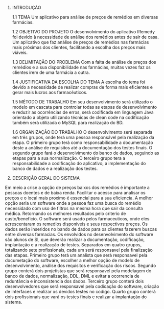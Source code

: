 1. INTRODUÇÃO

	1.1 TEMA
	Um aplicativo para análise de preços de remédios em diversas farmácias.

	1.2 OBJETIVO DO PROJETO
	O desenvolvimento do aplicativo IRemedy foi devido à necessidade de análise dos remédios antes de sair de casa. Um aplicativo que faz análise de preços de remédios nas farmácias mais próximas dos clientes, facilitando a escolha dos preços mais viáveis.
	
	1.3 DELIMITAÇÃO DO PROBLEMA
	Com a falta de análise de preços dos remédios e a sua disponibilidade nas farmácias, muitas vezes faz os clientes irem de uma farmácia a outra. 
	
	1.4 JUSTIFICATIVA DA ESCOLHA DO TEMA
	A escolha do tema foi devido a necessidade de realizar compras de forma mais eficientes e gerar mais lucros aos farmacêuticos.
	
	1.5 MÉTODO DE TRABALHO
	Em seu desenvolvimento será utilizado o modelo em cascata para controlar todas as etapas de desenvolvimento e reduzir as ocorrências de erros, será codificada em linguagem Java orientado a objeto utilizando técnicas de clean code na codificação também será utilizada o MySQL para realização do BD.
	
	1.6 ORGANIZAÇÃO DO TRABALHO
	O desenvolvimento será separada em três grupos, onde terá uma pessoa responsável pela realização da etapa.
O primeiro grupo terá como responsabilidade a documentação deste a análise de requisitos até a documentação dos testes finais.
O segundo grupo fará o desenvolvimento do banco de dados, seguindo as etapas para a sua normalização.
O terceiro grupo tera a responsabilidade a codificação do aplicativo, a  implementação do banco de dados e a realização dos testes.







2. DESCRIÇÃO GERAL DO SISTEMA

Em meio a crise a opção de preços baixos dos remédios é importante a pessoas doentes e de baixa renda. Facilitar o acesso para analisar os preços e o local mais proximo é essencial para a sua eficiencia. A melhor opção seria um software onde a pessoa faz uma busca do remédio necessidado com uso de filtros na mesma hora que sair da consulta médica. Retornando os melhores resultados pelo criterio de custo/beneficio.
O software será usado pelos farmaceuticos, onde eles acrescentaram os remedios disponiveis e seus respectivos preços. Os dados serão inseridos no bando de dados para os clientes fazerem buscas entre diversas farmacias. 
Os envolvidos no desenvolvimento do software são alunos de SI, que deverão realizar a documentação, codificação, implantação e a realização de testes. Separados em quatro grupos, totalizando sete profissionais, cada um será responsavel pela finalização das etapas. 
Primeiro grupo terá um analista que será responsavel pela documetação do software, escolher a melhor opção de modelo de desenvolvimento, análise dos requisitos e verificação dos riscos.
Segundo grupo conterá dois projetistas que será responsavel pela modelagem do banco de dados, normalização, DDL, DML e evitar a ocorrencia de reduntância e inconsistencia dos dados.
Terceiro grupo conterá dois desenvolvedores que será responsavel pela codicação do software, criação de interfaces e realizar os devidos testes no codigo.
Quarto grupo conterá dois profissionais que vará os testes finais e realizar a implantação do sistema.
